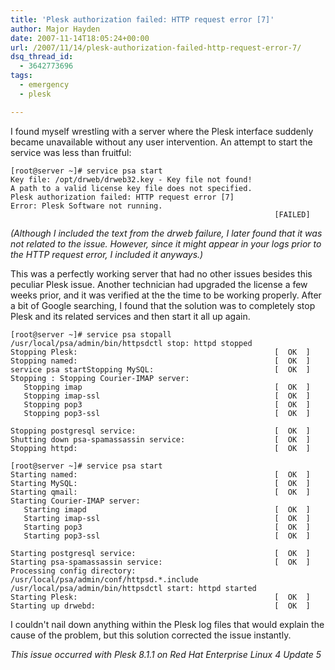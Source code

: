 ```yaml
---
title: 'Plesk authorization failed: HTTP request error [7]'
author: Major Hayden
date: 2007-11-14T18:05:24+00:00
url: /2007/11/14/plesk-authorization-failed-http-request-error-7/
dsq_thread_id:
  - 3642773696
tags:
  - emergency
  - plesk

---
```

I found myself wrestling with a server where the Plesk interface suddenly became unavailable without any user intervention. An attempt to start the service was less than fruitful:

```
[root@server ~]# service psa start
Key file: /opt/drweb/drweb32.key - Key file not found!
A path to a valid license key file does not specified.
Plesk authorization failed: HTTP request error [7]
Error: Plesk Software not running.
                                                           [FAILED]
```

_(Although I included the text from the drweb failure, I later found that it was not related to the issue. However, since it might appear in your logs prior to the HTTP request error, I included it anyways.)_

This was a perfectly working server that had no other issues besides this peculiar Plesk issue. Another technician had upgraded the license a few weeks prior, and it was verified at the the time to be working properly. After a bit of Google searching, I found that the solution was to completely stop Plesk and its related services and then start it all up again.

```
[root@server ~]# service psa stopall
/usr/local/psa/admin/bin/httpsdctl stop: httpd stopped
Stopping Plesk:                                            [  OK  ]
Stopping named:                                            [  OK  ]
service psa startStopping MySQL:                           [  OK  ]
Stopping : Stopping Courier-IMAP server:
   Stopping imap                                           [  OK  ]
   Stopping imap-ssl                                       [  OK  ]
   Stopping pop3                                           [  OK  ]
   Stopping pop3-ssl                                       [  OK  ]

Stopping postgresql service:                               [  OK  ]
Shutting down psa-spamassassin service:                    [  OK  ]
Stopping httpd:                                            [  OK  ]

[root@server ~]# service psa start
Starting named:                                            [  OK  ]
Starting MySQL:                                            [  OK  ]
Starting qmail:                                            [  OK  ]
Starting Courier-IMAP server:
   Starting imapd                                          [  OK  ]
   Starting imap-ssl                                       [  OK  ]
   Starting pop3                                           [  OK  ]
   Starting pop3-ssl                                       [  OK  ]

Starting postgresql service:                               [  OK  ]
Starting psa-spamassassin service:                         [  OK  ]
Processing config directory: /usr/local/psa/admin/conf/httpsd.*.include
/usr/local/psa/admin/bin/httpsdctl start: httpd started
Starting Plesk:                                            [  OK  ]
Starting up drwebd:                                        [  OK  ]
```

I couldn't nail down anything within the Plesk log files that would explain the cause of the problem, but this solution corrected the issue instantly.

_This issue occurred with Plesk 8.1.1 on Red Hat Enterprise Linux 4 Update 5_
